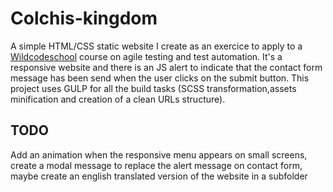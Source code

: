 # Colchis-kingdom 

A simple HTML/CSS static website I create as an exercice to apply to a [Wildcodeschool](https://www.wildcodeschool.com/) course on agile testing and test automation.
It's a responsive website and there is an JS alert to indicate that the contact form message has been send when the user clicks on the submit button.
This project uses GULP for all the build tasks (SCSS transformation,assets minification and creation of a clean URLs structure).

## TODO

Add an animation when the responsive menu appears on small screens, create a modal message to replace the alert message on contact form, maybe create an english translated version of the website in a subfolder
